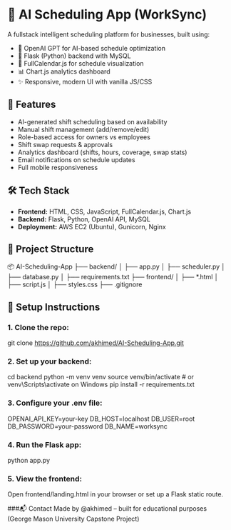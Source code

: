 # 🧠 AI Scheduling App (WorkSync)

A fullstack intelligent scheduling platform for businesses, built using:
- 🔮 OpenAI GPT for AI-based schedule optimization
- 🧰 Flask (Python) backend with MySQL
- 📅 FullCalendar.js for schedule visualization
- 📊 Chart.js analytics dashboard
- ✨ Responsive, modern UI with vanilla JS/CSS

## 🚀 Features

- AI-generated shift scheduling based on availability
- Manual shift management (add/remove/edit)
- Role-based access for owners vs employees
- Shift swap requests & approvals
- Analytics dashboard (shifts, hours, coverage, swap stats)
- Email notifications on schedule updates
- Full mobile responsiveness

## 🛠 Tech Stack

- **Frontend:** HTML, CSS, JavaScript, FullCalendar.js, Chart.js
- **Backend:** Flask, Python, OpenAI API, MySQL
- **Deployment:** AWS EC2 (Ubuntu), Gunicorn, Nginx

## 📁 Project Structure
📦 AI-Scheduling-App
 ├── backend/
 │ ├── app.py
 │ ├── scheduler.py
 │ ├── database.py
 │ ├── requirements.txt
 ├── frontend/
 │ ├── *.html
 │ ├── script.js
 │ ├── styles.css
 ├── .gitignore

## 📌 Setup Instructions

### 1. Clone the repo:
   git clone https://github.com/akhimed/AI-Scheduling-App.git

   
### 2. Set up your backend:
cd backend
python -m venv venv
source venv/bin/activate  # or venv\Scripts\activate on Windows
pip install -r requirements.txt

### 3. Configure your .env file:
OPENAI_API_KEY=your-key
DB_HOST=localhost
DB_USER=root
DB_PASSWORD=your-password
DB_NAME=worksync

### 4. Run the Flask app:
python app.py

### 5. View the frontend:
Open frontend/landing.html in your browser or set up a Flask static route.

###📬 Contact
Made by @akhimed – built for educational purposes (George Mason University Capstone Project)

